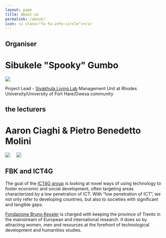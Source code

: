 ```yaml
---
layout: page
title: About us
permalink: /about/
icon: <i class="fa fa-info-circle"></i>	
---
```


<!-- {% include alert.html %} -->

## Organiser

# Sibukele "Spooky" Gumbo

[<img class="ict4g-member" src="https://media.licdn.com/media/p/2/000/129/163/3cadf18.jpg">](http://za.linkedin.com/pub/sibukele-spooky-gumbo/34/3a0/825)

Project Lead - [Siyakhula Living Lab](http://siyakhulall.org) Management Unit at Rhodes University/University of Fort Hare/Dwesa community

## the lecturers

# Aaron Ciaghi & Pietro Benedetto Molini

[<img class="ict4g-member" src="http://ict4g.org/home/images/members/aaron.jpg">](http://ict4g.org/home/profile/Aaron_Ciaghi.html)
&nbsp;&nbsp;&nbsp;
[<img class="ict4g-member" src="http://ict4g.org/home/images/members/pietro.jpg">](http://ict4g.org/home/profile/Pietro_Molini.html)

## FBK and ICT4G

The goal of the [ICT4G group](http://www.ict4g.org) is looking at novel ways of using technology to foster economic and social development, often targeting areas characterized by a low penetration of ICT. With “low penetration of ICT”, we not only refer to developing countries, but also to societies with significant and tangible gaps.

[Fondazione Bruno Kessler](http://www.fbk.eu) is charged with keeping the province of Trento in the mainstream of European and international research. It does so by attracting women, men and resources at the forefront of technological development and humanities studies.

<!-- Why the course?
Who is the target? -->
